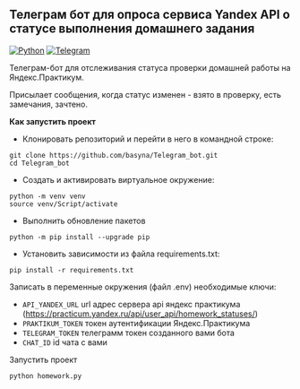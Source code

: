 ## Телеграм бот для опроса сервиса Yandex API о статусе выполнения домашнего задания
[![Python](https://img.shields.io/badge/-Python-464646?style=flat-square&logo=Python)](https://www.python.org/)
[![Telegram](https://img.shields.io/badge/-Telegram-464646?style=flat-square&logo=Telegram)](https://pypi.org/project/python-telegram-bot/)

Телеграм-бот для отслеживания статуса проверки домашней работы на Яндекс.Практикум.

Присылает сообщения, когда статус изменен - взято в проверку, есть замечания, зачтено.

**Как запустить проект**

- Клонировать репозиторий и перейти в него в командной строке:
```
git clone https://github.com/basyna/Telegram_bot.git
cd Telegram_bot
```
- Cоздать и активировать виртуальное окружение:
```
python -m venv venv
source venv/Script/activate
```
- Выполнить обновление пакетов
```
python -m pip install --upgrade pip
```
- Установить зависимости из файла requirements.txt:
```
pip install -r requirements.txt
```

Записать в переменные окружения (файл .env) необходимые ключи:
* `API_YANDEX_URL`  url адрес сервера api яндекс практикума
(https://practicum.yandex.ru/api/user_api/homework_statuses/)
* `PRAKTIKUM_TOKEN` токен аутентификации Яндекс.Практикума
* `TELEGRAM_TOKEN`  телеграмм токен созданного вами бота
* `CHAT_ID`         id чата с вами

Запустить проект 
```
python homework.py
```
